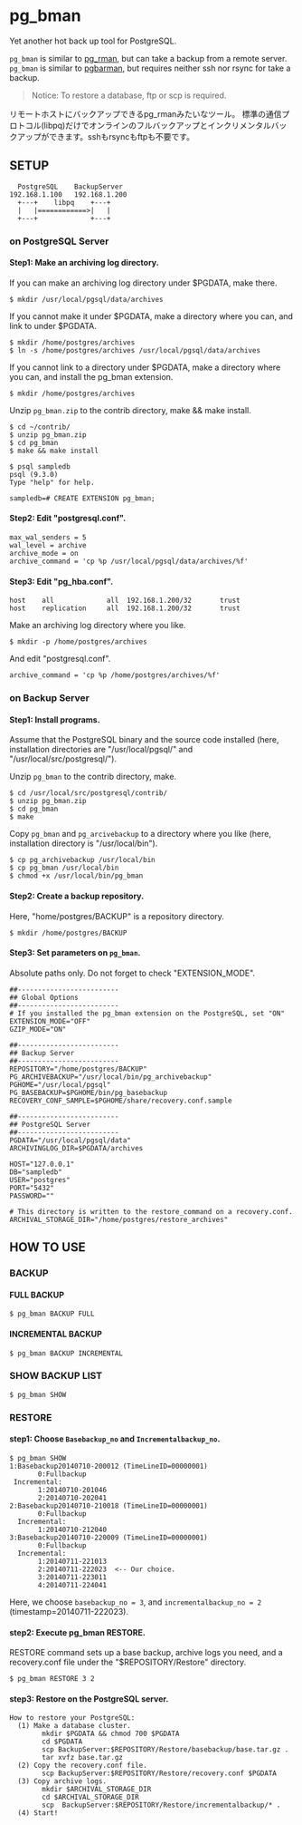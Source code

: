 pg_bman
=======

Yet another hot back up tool for PostgreSQL. 


`pg_bman` is similar to [pg_rman](http://sourceforge.net/projects/pg-rman/), but can take a backup from a remote server.
`pg_bman` is similar to [pgbarman](http://www.pgbarman.org/), but requires neither ssh nor rsync for take a backup.

>Notice: To restore a database, ftp or scp is required.

リモートホストにバックアップできるpg_rmanみたいなツール。
標準の通信プロトコル(libpq)だけでオンラインのフルバックアップとインクリメンタルバックアップができます。sshもrsyncもftpも不要です。

## SETUP

      PostgreSQL    BackupServer
    192.168.1.100   192.168.1.200
      +---+    libpq    +---+
      |   |============>|   |
      +---+             +---+


### on PostgreSQL Server

#### Step1: Make an archiving log directory.

If you can make an archiving log directory under $PGDATA, make there.

    $ mkdir /usr/local/pgsql/data/archives

If you cannot make it under $PGDATA, make a directory where you can, and link to under $PGDATA.

    $ mkdir /home/postgres/archives
    $ ln -s /home/postgres/archives /usr/local/pgsql/data/archives

If you cannot link to a directory under $PGDATA, make a directory where you can, and install the pg_bman extension.

    $ mkdir /home/postgres/archives

Unzip `pg_bman.zip` to the contrib directory, make && make install.

    $ cd ~/contrib/
    $ unzip pg_bman.zip
    $ cd pg_bman
    $ make && make install
    
    $ psql sampledb
    psql (9.3.0)
    Type "help" for help.
    
    sampledb=# CREATE EXTENSION pg_bman;

#### Step2: Edit "postgresql.conf".

    max_wal_senders = 5
    wal_level = archive
    archive_mode = on
    archive_command = 'cp %p /usr/local/pgsql/data/archives/%f'

#### Step3: Edit "pg_hba.conf".

    host    all             all  192.168.1.200/32       trust
    host    replication     all  192.168.1.200/32       trust

Make an archiving log directory where you like.

    $ mkdir -p /home/postgres/archives

And edit "postgresql.conf".

    archive_command = 'cp %p /home/postgres/archives/%f'


### on Backup Server

#### Step1: Install programs.
Assume that the PostgreSQL binary and the source code installed (here, installation directories are "/usr/local/pgsql/" and "/usr/local/src/postgresql/").

Unzip `pg_bman` to the contrib directory, make.

    $ cd /usr/local/src/postgresql/contrib/
    $ unzip pg_bman.zip
    $ cd pg_bman
    $ make

Copy `pg_bman` and `pg_arcivebackup` to a directory where you like (here, installation directory is "/usr/local/bin").

    $ cp pg_archivebackup /usr/local/bin
    $ cp pg_bman /usr/local/bin
    $ chmod +x /usr/local/bin/pg_bman

#### Step2: Create a backup repository.
Here, "home/postgres/BACKUP" is a repository directory.

    $ mkdir /home/postgres/BACKUP

#### Step3: Set parameters on `pg_bman`.
Absolute paths only. Do not forget to check "EXTENSION_MODE".

    ##-------------------------
    ## Global Options
    ##-------------------------
    # If you installed the pg_bman extension on the PostgreSQL, set "ON"
    EXTENSION_MODE="OFF"
    GZIP_MODE="ON"

    ##-------------------------
    ## Backup Server 
    ##-------------------------
    REPOSITORY="/home/postgres/BACKUP"
    PG_ARCHIVEBACKUP="/usr/local/bin/pg_archivebackup"
    PGHOME="/usr/local/pgsql"
    PG_BASEBACKUP=$PGHOME/bin/pg_basebackup
    RECOVERY_CONF_SAMPLE=$PGHOME/share/recovery.conf.sample
    
    ##-------------------------
    ## PostgreSQL Server
    ##-------------------------
    PGDATA="/usr/local/pgsql/data"
    ARCHIVINGLOG_DIR=$PGDATA/archives
    
    HOST="127.0.0.1"
    DB="sampledb"
    USER="postgres"
    PORT="5432"
    PASSWORD=""

    # This directory is written to the restore_command on a recovery.conf.
    ARCHIVAL_STORAGE_DIR="/home/postgres/restore_archives"


## HOW TO USE

### BACKUP
#### FULL BACKUP

    $ pg_bman BACKUP FULL

#### INCREMENTAL BACKUP

    $ pg_bman BACKUP INCREMENTAL

### SHOW BACKUP LIST

    $ pg_bman SHOW

### RESTORE

#### step1: Choose `Basebackup_no` and `Incrementalbackup_no`.

    $ pg_bman SHOW
    1:Basebackup20140710-200012 (TimeLineID=00000001)
           0:Fullbackup
     Incremental:
           1:20140710-201046
           2:20140710-202041
    2:Basebackup20140710-210018 (TimeLineID=00000001)
           0:Fullbackup
      Incremental:
           1:20140710-212040
    3:Basebackup20140710-220009 (TimeLineID=00000001)
           0:Fullbackup
      Incremental:
           1:20140711-221013
           2:20140711-222023  <-- Our choice.
           3:20140711-223011
           4:20140711-224041

Here, we choose `basebackup_no = 3`, and `incrementalbackup_no = 2` (timestamp=20140711-222023).

#### step2: Execute pg_bman RESTORE.

RESTORE command sets up a base backup, archive logs you need, and a recovery.conf file under the "$REPOSITORY/Restore" directory.

    $ pg_bman RESTORE 3 2

#### step3: Restore on the PostgreSQL server.

    How to restore your PostgreSQL:
      (1) Make a database cluster.
            mkdir $PGDATA && chmod 700 $PGDATA
            cd $PGDATA
            scp BackupServer:$REPOSITORY/Restore/basebackup/base.tar.gz .
            tar xvfz base.tar.gz
      (2) Copy the recovery.conf file.
            scp BackupServer:$REPOSITORY/Restore/recovery.conf $PGDATA
      (3) Copy archive logs.
            mkdir $ARCHIVAL_STORAGE_DIR
            cd $ARCHIVAL_STORAGE_DIR
            scp  BackupServer:$REPOSITORY/Restore/incrementalbackup/* .
      (4) Start!
